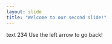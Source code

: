 ```yaml
---
layout: slide
title: "Welcome to our second slide!"
---
```

text 234
Use the left arrow to go back!
